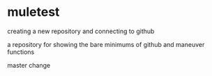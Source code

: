# muletest
creating a new repository and connecting to github

a repository for showing the bare minimums of github and maneuver functions

master change
